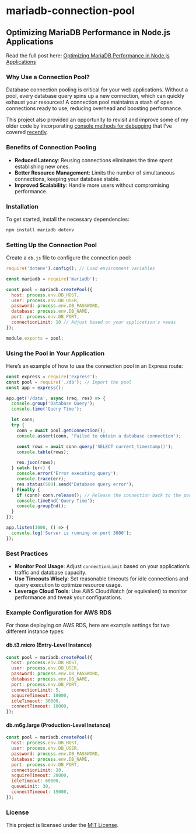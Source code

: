 
# mariadb-connection-pool
## Optimizing MariaDB Performance in Node.js Applications

Read the full post here:
[Optimizing MariaDB Performance in Node.js Applications](https://www.andyjarrett.com/posts/2024/connection-pools-in-node-with-mariadb/)

### Why Use a Connection Pool?

Database connection pooling is critical for your web applications. Without a pool, every database query spins up a new connection, which can quickly exhaust your resources! A connection pool maintains a stash of open connections ready to use, reducing overhead and boosting performance.

This project also provided an opportunity to revisit and improve some of my older code by incorporating [console methods for debugging](https://www.andyjarrett.com/posts/2024/utility-console-methods-for-debugging-workflow/) that I’ve covered [recently](https://www.andyjarrett.com/posts/2024/advanced-javascript-console-methods/).

### Benefits of Connection Pooling

- **Reduced Latency**: Reusing connections eliminates the time spent establishing new ones.
- **Better Resource Management**: Limits the number of simultaneous connections, keeping your database stable.
- **Improved Scalability**: Handle more users without compromising performance.

### Installation

To get started, install the necessary dependencies:

```bash
npm install mariadb dotenv
```

### Setting Up the Connection Pool

Create a `db.js` file to configure the connection pool:

```javascript
require('dotenv').config(); // Load environment variables

const mariadb = require('mariadb');

const pool = mariadb.createPool({
  host: process.env.DB_HOST,
  user: process.env.DB_USER,
  password: process.env.DB_PASSWORD,
  database: process.env.DB_NAME,
  port: process.env.DB_PORT,
  connectionLimit: 10 // Adjust based on your application's needs
});

module.exports = pool;
```

### Using the Pool in Your Application

Here’s an example of how to use the connection pool in an Express route:

```javascript
const express = require('express');
const pool = require('./db'); // Import the pool
const app = express();

app.get('/data', async (req, res) => {
  console.group('Database Query');
  console.time('Query Time');

  let conn;
  try {
    conn = await pool.getConnection();
    console.assert(conn, 'Failed to obtain a database connection');

    const rows = await conn.query('SELECT current_timestamp()');
    console.table(rows);

    res.json(rows);
  } catch (err) {
    console.error('Error executing query');
    console.trace(err);
    res.status(500).send('Database query error');
  } finally {
    if (conn) conn.release(); // Release the connection back to the pool
    console.timeEnd('Query Time');
    console.groupEnd();
  }
});

app.listen(3000, () => {
  console.log('Server is running on port 3000');
});
```

### Best Practices

- **Monitor Pool Usage**: Adjust `connectionLimit` based on your application’s traffic and database capacity.
- **Use Timeouts Wisely**: Set reasonable timeouts for idle connections and query execution to optimize resource usage.
- **Leverage Cloud Tools**: Use AWS CloudWatch (or equivalent) to monitor performance and tweak your configurations.

### Example Configuration for AWS RDS

For those deploying on AWS RDS, here are example settings for two different instance types:

#### **db.t3.micro** (Entry-Level Instance)

```javascript
const pool = mariadb.createPool({
  host: process.env.DB_HOST,
  user: process.env.DB_USER,
  password: process.env.DB_PASSWORD,
  database: process.env.DB_NAME,
  port: process.env.DB_PORT,
  connectionLimit: 5,
  acquireTimeout: 10000,
  idleTimeout: 30000,
  connectTimeout: 10000,
});
```

#### **db.m6g.large** (Production-Level Instance)

```javascript
const pool = mariadb.createPool({
  host: process.env.DB_HOST,
  user: process.env.DB_USER,
  password: process.env.DB_PASSWORD,
  database: process.env.DB_NAME,
  port: process.env.DB_PORT,
  connectionLimit: 20,
  acquireTimeout: 20000,
  idleTimeout: 60000,
  queueLimit: 30,
  connectTimeout: 15000,
});
```

### License

This project is licensed under the [MIT License](LICENSE).
